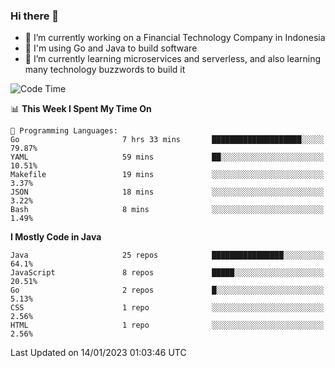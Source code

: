 ### Hi there 👋

<!--
**mazzama/mazzama** is a ✨ _special_ ✨ repository because its `README.md` (this file) appears on your GitHub profile.

Here are some ideas to get you started:

- 🔭 I’m currently working on ...
- 🌱 I’m currently learning ...
- 👯 I’m looking to collaborate on ...
- 🤔 I’m looking for help with ...
- 💬 Ask me about ...
- 📫 How to reach me: ...
- 😄 Pronouns: ...
- ⚡ Fun fact: ...
-->

- 🔭 I’m currently working on a Financial Technology Company in Indonesia
- :gun: I'm using Go and Java to build software
- 🌱 I’m currently learning microservices and serverless, and also learning many technology buzzwords to build it

<!--START_SECTION:waka-->
![Code Time](http://img.shields.io/badge/Code%20Time-2%2C503%20hrs%2051%20mins-blue)

📊 **This Week I Spent My Time On** 

```text
💬 Programming Languages: 
Go                       7 hrs 33 mins       ████████████████████░░░░░   79.87% 
YAML                     59 mins             ██░░░░░░░░░░░░░░░░░░░░░░░   10.51% 
Makefile                 19 mins             ░░░░░░░░░░░░░░░░░░░░░░░░░   3.37% 
JSON                     18 mins             ░░░░░░░░░░░░░░░░░░░░░░░░░   3.22% 
Bash                     8 mins              ░░░░░░░░░░░░░░░░░░░░░░░░░   1.49%

```

**I Mostly Code in Java** 

```text
Java                     25 repos            ████████████████░░░░░░░░░   64.1% 
JavaScript               8 repos             █████░░░░░░░░░░░░░░░░░░░░   20.51% 
Go                       2 repos             █░░░░░░░░░░░░░░░░░░░░░░░░   5.13% 
CSS                      1 repo              ░░░░░░░░░░░░░░░░░░░░░░░░░   2.56% 
HTML                     1 repo              ░░░░░░░░░░░░░░░░░░░░░░░░░   2.56%

```



 Last Updated on 14/01/2023 01:03:46 UTC
<!--END_SECTION:waka-->

